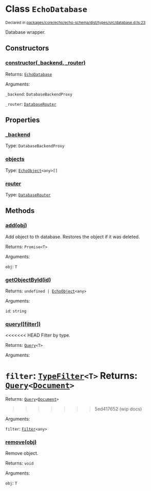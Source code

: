 # Class `EchoDatabase`
<sub>Declared in [packages/core/echo/echo-schema/dist/types/src/database.d.ts:23]()</sub>


Database wrapper.

## Constructors
### [constructor(_backend, _router)]()


Returns: <code>[EchoDatabase](/api/@dxos/client/classes/EchoDatabase)</code>

Arguments: 

`_backend`: <code>DatabaseBackendProxy</code>

`_router`: <code>[DatabaseRouter](/api/@dxos/client/classes/DatabaseRouter)</code>

## Properties
### [_backend]()
Type: <code>DatabaseBackendProxy</code>
### [objects]()
Type: <code>[EchoObject](/api/@dxos/client/classes/EchoObject)&lt;any&gt;[]</code>
### [router]()
Type: <code>[DatabaseRouter](/api/@dxos/client/classes/DatabaseRouter)</code>

## Methods
### [add(obj)]()


Add object to th database.
Restores the object if it was deleted.

Returns: <code>Promise&lt;T&gt;</code>

Arguments: 

`obj`: <code>T</code>
### [getObjectById(id)]()


Returns: <code>undefined | [EchoObject](/api/@dxos/client/classes/EchoObject)&lt;any&gt;</code>

Arguments: 

`id`: <code>string</code>
### [query(\[filter\])]()


<<<<<<< HEAD
Filter by type.

Returns: <code>[Query](/api/@dxos/client/classes/Query)&lt;T&gt;</code>

Arguments: 

`filter`: <code>[TypeFilter](/api/@dxos/client/types/TypeFilter)&lt;T&gt;</code>
Returns: <code>[Query](/api/@dxos/client/classes/Query)&lt;[Document](/api/@dxos/client/classes/Document)&gt;</code>
=======
Returns: <code>[Query](/api/@dxos/client/types/Query)&lt;[Document](/api/@dxos/client/classes/Document)&gt;</code>
>>>>>>> 5ed417652 (wip docs)

Arguments: 

`filter`: <code>[Filter](/api/@dxos/client/types/Filter)&lt;any&gt;</code>
### [remove(obj)]()


Remove object.

Returns: <code>void</code>

Arguments: 

`obj`: <code>T</code>